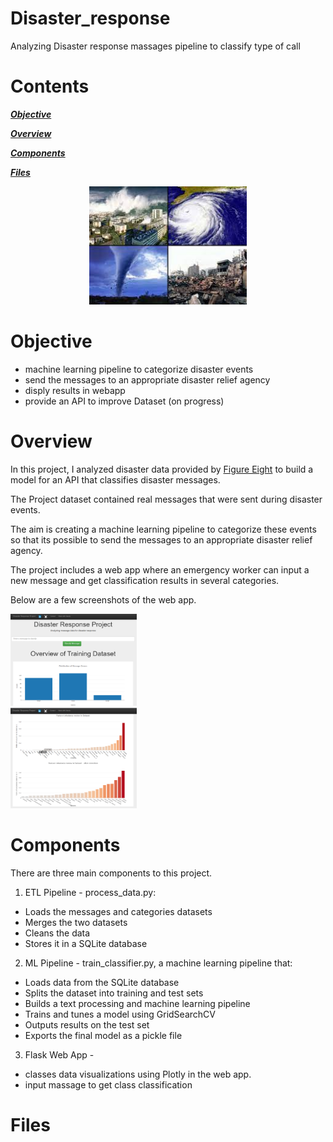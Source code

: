 # Disaster_response
Analyzing Disaster response massages pipeline to classify type of call

# Contents

[***Objective***](https://github.com/uriaLevko/Disaster_response#objective)

[***Overview***](https://github.com/uriaLevko/Disaster_response#overview)

[***Components***](https://github.com/uriaLevko/Disaster_response#Components)

[***Files***](https://github.com/uriaLevko/Disaster_response#files)

<p align="center">
<img src="statis/dis.jpg" width=50% height=50% >
</p>

# Objective

* machine learning pipeline to categorize disaster events
* send the messages to an appropriate disaster relief agency
* disply results in webapp
* provide an API to improve Dataset (on progress)


# Overview

In this project, I analyzed disaster data provided by <a href='https://appen.com/'>Figure Eight</a> to build a model for an API that classifies disaster messages.

The Project dataset contained real messages that were sent during disaster events. 

The aim is creating a machine learning pipeline to categorize these events so that its possible to send the messages to an appropriate disaster relief agency.

The project includes a web app where an emergency worker can input a new message and get classification results in several categories.

Below are a few screenshots of the web app.

<div class="row">
  <div class="column">
    <img src="statis/sitetop.PNG" alt="topArea" style="width:40%">
  </div>
  <div class="column">
    <img src="statis/sitedown.PNG" alt="downarea" style="width:40%">
  </div>
</div>

# Components

There are three main components to this project.

1. ETL Pipeline - process_data.py:
* Loads the messages and categories datasets
* Merges the two datasets
* Cleans the data
* Stores it in a SQLite database

2. ML Pipeline - train_classifier.py, a machine learning pipeline that:
* Loads data from the SQLite database
* Splits the dataset into training and test sets
* Builds a text processing and machine learning pipeline
* Trains and tunes a model using GridSearchCV
* Outputs results on the test set
* Exports the final model as a pickle file
3. Flask Web App -
* classes data visualizations using Plotly in the web app.
* input massage to get class classification

# Files
